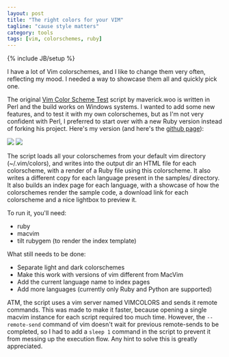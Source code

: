 ```yaml
---
layout: post
title: "The right colors for your VIM"
tagline: "cause style matters"
category: tools
tags: [vim, colorschemes, ruby]
---
```

{% include JB/setup %}

I have a lot of Vim colorschemes, and I like to change them very often, reflecting my mood. I needed a way to showcase them all and quickly pick one.

The original [Vim Color Scheme Test](https://code.google.com/p/vimcolorschemetest/) script by maverick.woo is written in Perl and the build works on Windows systems. I wanted to add some new features, and to test it with my own colorschemes, but as I'm not very confident with Perl, I preferred to start over with a new Ruby version instead of forking his project. Here's my version (and here's the [github page](https://github.com/metalelf0/VimColorSchemeTest-Ruby)):

<div id="images">
  <img src="https://github.com/metalelf0/VimColorSchemeTest-Ruby/raw/master/screenshots/screenshot_01.png" class="large_img"/>
  <img src="https://github.com/metalelf0/VimColorSchemeTest-Ruby/raw/master/screenshots/screenshot_02.png" class="large_img"/>
</div>

The script loads all your colorschemes from your default vim directory (~/.vim/colors), and writes into the output dir an HTML file for each colorscheme, with a render of a Ruby file using this colorscheme. It also writes a different copy for each language present in the samples/ directory. It also builds an index page for each language, with a showcase of how the colorschemes render the sample code, a download link for each colorscheme and a nice lightbox to preview it.

To run it, you'll need:

* ruby
* macvim
* tilt rubygem (to render the index template)


What still needs to be done:

* Separate light and dark colorschemes
* Make this work with versions of vim different from MacVim
* Add the current language name to index pages
* Add more languages (currently only Ruby and Python are supported)


ATM, the script uses a vim server named VIMCOLORS and sends it remote commands. This was made to make it faster, because opening a single macvim instance for each script required too much time. However, the `--remote-send` command of vim doesn't wait for previous remote-sends to be completed, so I had to add a `sleep 1` command in the script to prevent it from messing up the execution flow. Any hint to solve this is greatly appreciated.
